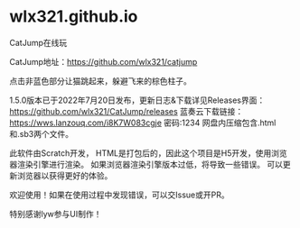 # wlx321.github.io
CatJump在线玩

CatJump地址：https://github.com/wlx321/catjump

点击非蓝色部分让猫跳起来，躲避飞来的棕色柱子。

1.5.0版本已于2022年7月20日发布，更新日志&下载详见Releases界面：https://github.com/wlx321/CatJump/releases 蓝奏云下载链接：https://wws.lanzouq.com/i8K7W083cgje 密码:1234 网盘内压缩包含.html和.sb3两个文件。

此软件由Scratch开发， HTML是打包后的，因此这个项目是H5开发，使用浏览器渲染引擎进行渲染。 如果浏览器渲染引擎版本过低，将导致一些错误。 可以更新浏览器以获得更好的体验。

欢迎使用！如果在使用过程中发现错误，可以交Issue或开PR。

特别感谢lyw参与UI制作！
